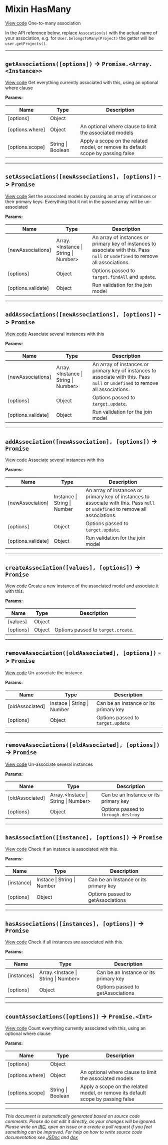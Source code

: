 <a name="hasmany"></a>
# Mixin HasMany
[View code](https://github.com/sequelize/sequelize/blob/95f8fc2783814cd61ec1a8d623b23cd6a7cd5e17/lib/associations/has-many.js#L17)
One-to-many association

In the API reference below, replace `Assocation(s)` with the actual name of your association, e.g. for `User.belongsToMany(Project)` the getter will be `user.getProjects()`.


***

<a name="getassociations"></a>
## `getAssociations([options])` -> `Promise.<Array.<Instance>>`
[View code](https://github.com/sequelize/sequelize/blob/95f8fc2783814cd61ec1a8d623b23cd6a7cd5e17/lib/associations/has-many.js#L103)
Get everything currently associated with this, using an optional where clause


**Params:**

| Name | Type | Description |
| ---- | ---- | ----------- |
| [options] | Object |  |
| [options.where] | Object | An optional where clause to limit the associated models |
| [options.scope] | String &#124; Boolean | Apply a scope on the related model, or remove its default scope by passing false |


***

<a name="setassociations"></a>
## `setAssociations([newAssociations], [options])` -> `Promise`
[View code](https://github.com/sequelize/sequelize/blob/95f8fc2783814cd61ec1a8d623b23cd6a7cd5e17/lib/associations/has-many.js#L113)
Set the associated models by passing an array of instances or their primary keys. Everything that it not in the passed array will be un-associated


**Params:**

| Name | Type | Description |
| ---- | ---- | ----------- |
| [newAssociations] | Array.&lt;Instance &#124; String &#124; Number&gt; | An array of instances or primary key of instances to associate with this. Pass `null` or `undefined` to remove all associations. |
| [options] | Object | Options passed to `target.findAll` and `update`. |
| [options.validate] | Object | Run validation for the join model |


***

<a name="addassociations"></a>
## `addAssociations([newAssociations], [options])` -> `Promise`
[View code](https://github.com/sequelize/sequelize/blob/95f8fc2783814cd61ec1a8d623b23cd6a7cd5e17/lib/associations/has-many.js#L123)
Associate several instances with this


**Params:**

| Name | Type | Description |
| ---- | ---- | ----------- |
| [newAssociations] | Array.&lt;Instance &#124; String &#124; Number&gt; | An array of instances or primary key of instances to associate with this. Pass `null` or `undefined` to remove all associations. |
| [options] | Object | Options passed to `target.update`. |
| [options.validate] | Object | Run validation for the join model |


***

<a name="addassociation"></a>
## `addAssociation([newAssociation], [options])` -> `Promise`
[View code](https://github.com/sequelize/sequelize/blob/95f8fc2783814cd61ec1a8d623b23cd6a7cd5e17/lib/associations/has-many.js#L133)
Associate several instances with this


**Params:**

| Name | Type | Description |
| ---- | ---- | ----------- |
| [newAssociation] | Instance &#124; String &#124; Number | An array of instances or primary key of instances to associate with this. Pass `null` or `undefined` to remove all associations. |
| [options] | Object | Options passed to `target.update`. |
| [options.validate] | Object | Run validation for the join model |


***

<a name="createassociation"></a>
## `createAssociation([values], [options])` -> `Promise`
[View code](https://github.com/sequelize/sequelize/blob/95f8fc2783814cd61ec1a8d623b23cd6a7cd5e17/lib/associations/has-many.js#L142)
Create a new instance of the associated model and associate it with this.


**Params:**

| Name | Type | Description |
| ---- | ---- | ----------- |
| [values] | Object |  |
| [options] | Object | Options passed to `target.create`. |


***

<a name="removeassociation"></a>
## `removeAssociation([oldAssociated], [options])` -> `Promise`
[View code](https://github.com/sequelize/sequelize/blob/95f8fc2783814cd61ec1a8d623b23cd6a7cd5e17/lib/associations/has-many.js#L151)
Un-associate the instance


**Params:**

| Name | Type | Description |
| ---- | ---- | ----------- |
| [oldAssociated] | Instace &#124; String &#124; Number | Can be an Instance or its primary key |
| [options] | Object | Options passed to `target.update` |


***

<a name="removeassociations"></a>
## `removeAssociations([oldAssociated], [options])` -> `Promise`
[View code](https://github.com/sequelize/sequelize/blob/95f8fc2783814cd61ec1a8d623b23cd6a7cd5e17/lib/associations/has-many.js#L160)
Un-associate several instances


**Params:**

| Name | Type | Description |
| ---- | ---- | ----------- |
| [oldAssociated] | Array.&lt;Instace &#124; String &#124; Number&gt; | Can be an Instance or its primary key |
| [options] | Object | Options passed to `through.destroy` |


***

<a name="hasassociation"></a>
## `hasAssociation([instance], [options])` -> `Promise`
[View code](https://github.com/sequelize/sequelize/blob/95f8fc2783814cd61ec1a8d623b23cd6a7cd5e17/lib/associations/has-many.js#L169)
Check if an instance is associated with this.


**Params:**

| Name | Type | Description |
| ---- | ---- | ----------- |
| [instance] | Instace &#124; String &#124; Number | Can be an Instance or its primary key |
| [options] | Object | Options passed to getAssociations |


***

<a name="hasassociations"></a>
## `hasAssociations([instances], [options])` -> `Promise`
[View code](https://github.com/sequelize/sequelize/blob/95f8fc2783814cd61ec1a8d623b23cd6a7cd5e17/lib/associations/has-many.js#L178)
Check if all instances are associated with this.


**Params:**

| Name | Type | Description |
| ---- | ---- | ----------- |
| [instances] | Array.&lt;Instace &#124; String &#124; Number&gt; | Can be an Instance or its primary key |
| [options] | Object | Options passed to getAssociations |


***

<a name="countassociations"></a>
## `countAssociations([options])` -> `Promise.<Int>`
[View code](https://github.com/sequelize/sequelize/blob/95f8fc2783814cd61ec1a8d623b23cd6a7cd5e17/lib/associations/has-many.js#L188)
Count everything currently associated with this, using an optional where clause


**Params:**

| Name | Type | Description |
| ---- | ---- | ----------- |
| [options] | Object |  |
| [options.where] | Object | An optional where clause to limit the associated models |
| [options.scope] | String &#124; Boolean | Apply a scope on the related model, or remove its default scope by passing false |


***

_This document is automatically generated based on source code comments. Please do not edit it directly, as your changes will be ignored. Please write on <a href="irc://irc.freenode.net/#sequelizejs">IRC</a>, open an issue or a create a pull request if you feel something can be improved. For help on how to write source code documentation see [JSDoc](http://usejsdoc.org) and [dox](https://github.com/tj/dox)_